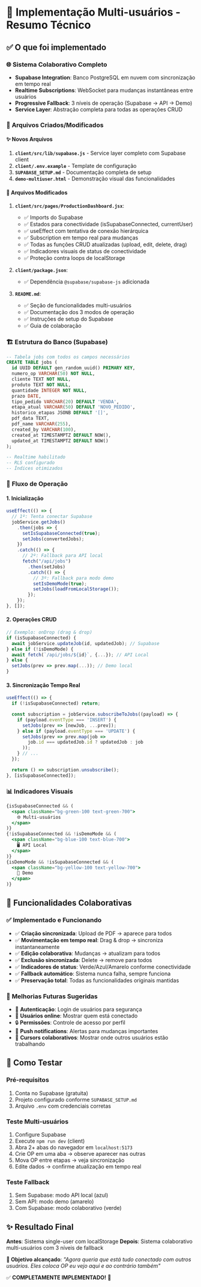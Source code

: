 # 🚀 Implementação Multi-usuários - Resumo Técnico

## ✅ O que foi implementado

### 🌐 **Sistema Colaborativo Completo**
- **Supabase Integration**: Banco PostgreSQL em nuvem com sincronização em tempo real
- **Realtime Subscriptions**: WebSocket para mudanças instantâneas entre usuários
- **Progressive Fallback**: 3 níveis de operação (Supabase → API → Demo)
- **Service Layer**: Abstração completa para todas as operações CRUD

### 🔧 **Arquivos Criados/Modificados**

#### ✨ Novos Arquivos
1. **`client/src/lib/supabase.js`** - Service layer completo com Supabase client
2. **`client/.env.example`** - Template de configuração 
3. **`SUPABASE_SETUP.md`** - Documentação completa de setup
4. **`demo-multiuser.html`** - Demonstração visual das funcionalidades

#### 🔄 Arquivos Modificados
1. **`client/src/pages/ProductionDashboard.jsx`**:
   - ✅ Imports do Supabase
   - ✅ Estados para conectividade (isSupabaseConnected, currentUser)
   - ✅ useEffect com tentativa de conexão hierárquica
   - ✅ Subscription em tempo real para mudanças
   - ✅ Todas as funções CRUD atualizadas (upload, edit, delete, drag)
   - ✅ Indicadores visuais de status de conectividade
   - ✅ Proteção contra loops de localStorage

2. **`client/package.json`**:
   - ✅ Dependência `@supabase/supabase-js` adicionada

3. **`README.md`**:
   - ✅ Seção de funcionalidades multi-usuários
   - ✅ Documentação dos 3 modos de operação
   - ✅ Instruções de setup do Supabase
   - ✅ Guia de colaboração

### 🏗️ **Estrutura do Banco (Supabase)**

```sql
-- Tabela jobs com todos os campos necessários
CREATE TABLE jobs (
  id UUID DEFAULT gen_random_uuid() PRIMARY KEY,
  numero_op VARCHAR(50) NOT NULL,
  cliente TEXT NOT NULL,
  produto TEXT NOT NULL,
  quantidade INTEGER NOT NULL,
  prazo DATE,
  tipo_pedido VARCHAR(20) DEFAULT 'VENDA',
  etapa_atual VARCHAR(50) DEFAULT 'NOVO_PEDIDO',
  historico_etapas JSONB DEFAULT '[]',
  pdf_data TEXT,
  pdf_name VARCHAR(255),
  created_by VARCHAR(100),
  created_at TIMESTAMPTZ DEFAULT NOW(),
  updated_at TIMESTAMPTZ DEFAULT NOW()
);

-- Realtime habilitado
-- RLS configurado
-- Índices otimizados
```

### 🔄 **Fluxo de Operação**

#### **1. Inicialização**
```javascript
useEffect(() => {
  // 1º: Tenta conectar Supabase
  jobService.getJobs()
    .then(jobs => {
      setIsSupabaseConnected(true);
      setJobs(convertedJobs);
    })
    .catch(() => {
      // 2º: Fallback para API local
      fetch("/api/jobs")
        .then(setJobs)
        .catch(() => {
          // 3º: Fallback para modo demo
          setIsDemoMode(true);
          setJobs(loadFromLocalStorage());
        });
    });
}, []);
```

#### **2. Operações CRUD**
```javascript
// Exemplo: onDrop (drag & drop)
if (isSupabaseConnected) {
  await jobService.updateJob(id, updatedJob); // Supabase
} else if (!isDemoMode) {
  await fetch(`/api/jobs/${id}`, {...}); // API Local
} else {
  setJobs(prev => prev.map(...)); // Demo local
}
```

#### **3. Sincronização Tempo Real**
```javascript
useEffect(() => {
  if (!isSupabaseConnected) return;

  const subscription = jobService.subscribeToJobs((payload) => {
    if (payload.eventType === 'INSERT') {
      setJobs(prev => [newJob, ...prev]);
    } else if (payload.eventType === 'UPDATE') {
      setJobs(prev => prev.map(job => 
        job.id === updatedJob.id ? updatedJob : job
      ));
    } // ...
  });

  return () => subscription.unsubscribe();
}, [isSupabaseConnected]);
```

### 📊 **Indicadores Visuais**

```jsx
{isSupabaseConnected && (
  <span className="bg-green-100 text-green-700">
    🌐 Multi-usuários
  </span>
)}
{!isSupabaseConnected && !isDemoMode && (
  <span className="bg-blue-100 text-blue-700">
    🖥️ API Local
  </span>
)}
{isDemoMode && !isSupabaseConnected && (
  <span className="bg-yellow-100 text-yellow-700">
    🚀 Demo
  </span>
)}
```

## 🎯 **Funcionalidades Colaborativas**

### ✅ **Implementado e Funcionando**
- ✅ **Criação sincronizada**: Upload de PDF → aparece para todos
- ✅ **Movimentação em tempo real**: Drag & drop → sincroniza instantaneamente  
- ✅ **Edição colaborativa**: Mudanças → atualizam para todos
- ✅ **Exclusão sincronizada**: Delete → remove para todos
- ✅ **Indicadores de status**: Verde/Azul/Amarelo conforme conectividade
- ✅ **Fallback automático**: Sistema nunca falha, sempre funciona
- ✅ **Preservação total**: Todas as funcionalidades originais mantidas

### 🔮 **Melhorias Futuras Sugeridas**
- 🔄 **Autenticação**: Login de usuários para segurança
- 👥 **Usuários online**: Mostrar quem está conectado
- 🔒 **Permissões**: Controle de acesso por perfil
- 📱 **Push notifications**: Alertas para mudanças importantes
- 🎨 **Cursors colaborativos**: Mostrar onde outros usuários estão trabalhando

## 🚀 **Como Testar**

### **Pré-requisitos**
1. Conta no Supabase (gratuita)
2. Projeto configurado conforme `SUPABASE_SETUP.md`
3. Arquivo `.env` com credenciais corretas

### **Teste Multi-usuários**
1. Configure Supabase
2. Execute `npm run dev` (client)
3. Abra 2+ abas do navegador em `localhost:5173`
4. Crie OP em uma aba → observe aparecer nas outras
5. Mova OP entre etapas → veja sincronização
6. Edite dados → confirme atualização em tempo real

### **Teste Fallback**
1. Sem Supabase: modo API local (azul)
2. Sem API: modo demo (amarelo)
3. Com Supabase: modo colaborativo (verde)

## ✨ **Resultado Final**

**Antes**: Sistema single-user com localStorage
**Depois**: Sistema colaborativo multi-usuários com 3 níveis de fallback

**🎯 Objetivo alcançado**: *"Agora queria que está tudo conectado com outros usuários. Eles coloca OP eu vejo aqui e ao contrário também"*

✅ **COMPLETAMENTE IMPLEMENTADO!** 🎉